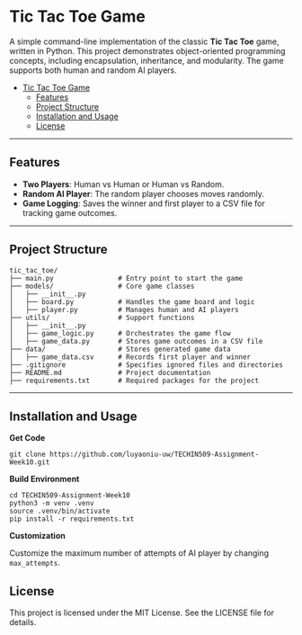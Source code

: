 # Tic Tac Toe Game

A simple command-line implementation of the classic **Tic Tac Toe** game, written in Python. This project demonstrates object-oriented programming concepts, including encapsulation, inheritance, and modularity. The game supports both human and random AI players.


- [Tic Tac Toe Game](#tic-tac-toe-game)
  - [Features](#features)
  - [Project Structure](#project-structure)
  - [Installation and Usage](#installation-and-usage)
  - [License](#license)

---

## Features

- **Two Players**: Human vs Human or Human vs Random.
- **Random AI Player**: The random player chooses moves randomly.
- **Game Logging**: Saves the winner and first player to a CSV file for tracking game outcomes.

---

## Project Structure

```
tic_tac_toe/
├── main.py                # Entry point to start the game
├── models/                # Core game classes
│   ├── __init__.py
│   ├── board.py           # Handles the game board and logic
│   ├── player.py          # Manages human and AI players
├── utils/                 # Support functions
│   ├── __init__.py
│   ├── game_logic.py      # Orchestrates the game flow
│   ├── game_data.py       # Stores game outcomes in a CSV file
├── data/                  # Stores generated game data
│   ├── game_data.csv      # Records first player and winner
├── .gitignore             # Specifies ignored files and directories
├── README.md              # Project documentation
├── requirements.txt       # Required packages for the project
```

---

## Installation and Usage

**Get Code**
```
git clone https://github.com/luyaoniu-uw/TECHIN509-Assignment-Week10.git
```
**Build Environment**
```
cd TECHIN509-Assignment-Week10
python3 -m venv .venv
source .venv/bin/activate
pip install -r requirements.txt
```
**Customization**

Customize the maximum number of attempts of AI player by changing `max_attempts`.



## License

This project is licensed under the MIT License. See the LICENSE file for details.

